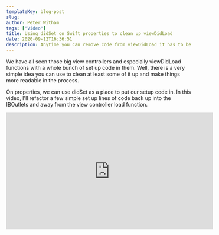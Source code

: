 ```yaml
---
templateKey: blog-post
slug: 
author: Peter Witham
tags: ["Video"]
title: Using didSet on Swift properties to clean up viewDidLoad
date: 2020-09-12T16:36:51
description: Anytime you can remove code from viewDidLoad it has to be a good thing, so here is a quick tip on property setup.
---
```


We have all seen those big view controllers and especially viewDidLoad functions with a whole bunch of set up code in them. Well, there is a very simple idea you can use to clean at least some of it up and make things more readable in the process.

On properties, we can use didSet as a place to put our setup code in. In this video, I'll refactor a few simple set up lines of code back up into the IBOutlets and away from the view controller load function.

<iframe width="560" height="315" src="https://www.youtube.com/embed/qSB5X18XxHM" frameborder="0" allow="accelerometer; autoplay; encrypted-media; gyroscope; picture-in-picture" allowfullscreen></iframe>
